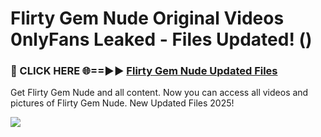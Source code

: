 # Flirty Gem Nude Original Videos 0nlyFans Leaked - Files Updated! ()

<h3>🔴 CLICK HERE 🌐==►► <a href="https://tinyurl.com/2p9ay9w9" rel="nofollow">Flirty Gem Nude Updated Files</a></h3>

Get Flirty Gem Nude and all content. Now you can access all videos and pictures of Flirty Gem Nude. New Updated Files 2025!

[![](https://i.imgur.com/KQgVmj3.gif)](https://tinyurl.com/2p9ay9w9)
